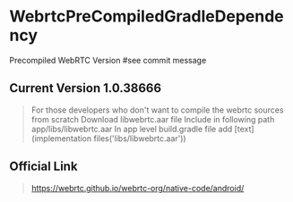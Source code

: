 # WebrtcPreCompiledGradleDependency

Precompiled WebRTC Version #see commit message
## Current Version 1.0.38666
> For those developers who don't want to compile the webrtc sources from scratch 
> Download libwebrtc.aar file 
> Include in following path app/libs/libwebrtc.aar
> In app level build.gradle file add [text](implementation files('libs/libwebrtc.aar'))  

## Official Link 
> https://webrtc.github.io/webrtc-org/native-code/android/
